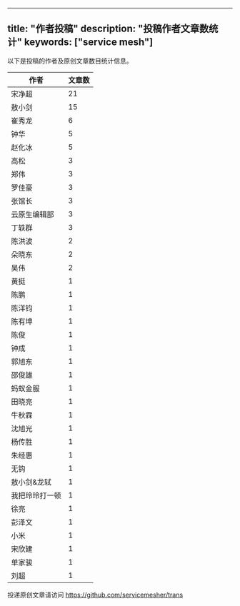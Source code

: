
---
title: "作者投稿"
description: "投稿作者文章数统计"
keywords: ["service mesh"]
---

以下是投稿的作者及原创文章数目统计信息。

| 作者 | 文章数 |
| ---- | ---- |
|宋净超 | 21|
|敖小剑 | 15|
|崔秀龙 | 6|
|钟华 | 5|
|赵化冰 | 5|
|高松 | 3|
|郑伟 | 3|
|罗佳豪 | 3|
|张馆长 | 3|
|云原生编辑部 | 3|
|丁轶群 | 3|
|陈洪波 | 2|
|朵晓东 | 2|
|吴伟 | 2|
|黄挺 | 1|
|陈鹏 | 1|
|陈洋钧 | 1|
|陈有坤 | 1|
|陈俊 | 1|
|钟成 | 1|
|郭旭东 | 1|
|邵俊雄 | 1|
|蚂蚁金服 | 1|
|田晓亮 | 1|
|牛秋霖 | 1|
|沈旭光 | 1|
|杨传胜 | 1|
|朱经惠 | 1|
|无钩 | 1|
|敖小剑&龙轼 | 1|
|我把玲玲打一顿 | 1|
|徐亮 | 1|
|彭泽文 | 1|
|小米 | 1|
|宋欣建 | 1|
|单家骏 | 1|
|刘超 | 1|
投递原创文章请访问 https://github.com/servicemesher/trans
